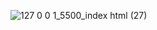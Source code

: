 ![127 0 0 1_5500_index html (27)](https://github.com/user-attachments/assets/f2922d54-5f95-48ef-9557-ef3e35df7a8d)



